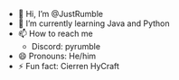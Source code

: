 - 👋 Hi, I’m @JustRumble
- 🌱 I’m currently learning Java and Python
- 📫 How to reach me
    - Discord: pyrumble
- 😄 Pronouns: He/him
- ⚡ Fun fact: Cierren HyCraft

<!---
JustRumble/JustRumble is a ✨ special ✨ repository because its `README.md` (this file) appears on your GitHub profile.
You can click the Preview link to take a look at your changes.
--->
